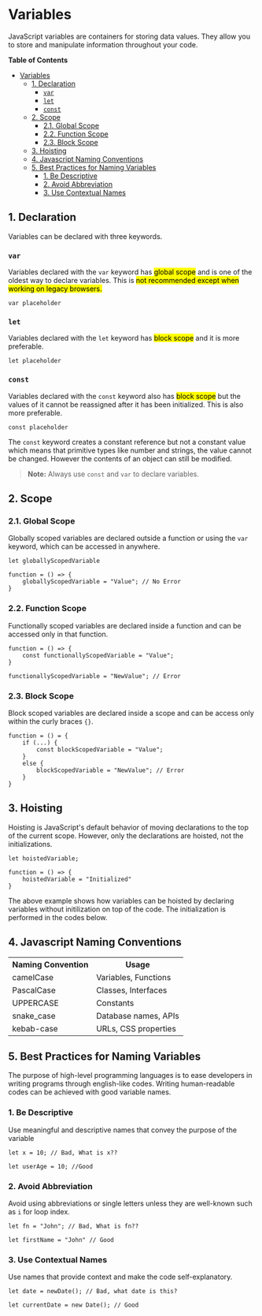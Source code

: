 # Variables
JavaScript variables are containers for storing data values. They allow you to store and manipulate information throughout your code.

**Table of Contents**
- [Variables](#variables)
  - [1. Declaration](#1-declaration)
    - [`var`](#var)
    - [`let`](#let)
    - [`const`](#const)
  - [2. Scope](#2-scope)
    - [2.1. Global Scope](#21-global-scope)
    - [2.2. Function Scope](#22-function-scope)
    - [2.3. Block Scope](#23-block-scope)
  - [3. Hoisting](#3-hoisting)
  - [4. Javascript Naming Conventions](#4-javascript-naming-conventions)
  - [5. Best Practices for Naming Variables](#5-best-practices-for-naming-variables)
    - [1. Be Descriptive](#1-be-descriptive)
    - [2. Avoid Abbreviation](#2-avoid-abbreviation)
    - [3. Use Contextual Names](#3-use-contextual-names)

## 1. Declaration
Variables can be declared with three keywords.

### `var`
Variables declared with the `var` keyword has <mark>global scope</mark> and is one of the oldest way to declare variables. This is <mark>not recommended except when working on legacy browsers.</mark>
```
var placeholder
```

### `let`
Variables declared with the `let` keyword has <mark>block scope</mark> and it is more preferable.
```
let placeholder
```

### `const`
Variables declared with the `const` keyword also has <mark>block scope</mark> but the values of it cannot be reassigned after it has been initialized. This is also more preferable.
```
const placeholder
```
The `const` keyword creates a constant reference but not a constant value which means that primitive types like number and strings, the value cannot be changed. However the contents of an object can still be modified.

> **Note:** Always use `const` and `var` to declare variables.


## 2. Scope
### 2.1. Global Scope
Globally scoped variables are declared outside a function or using the `var` keyword, which can be accessed in anywhere.
```
let globallyScopedVariable

function = () => {
    globallyScopedVariable = "Value"; // No Error
}
```

### 2.2. Function Scope
Functionally scoped variables are declared inside a function and can be accessed only in that function.
```
function = () => {
    const functionallyScopedVariable = "Value";
}

functionallyScopedVariable = "NewValue"; // Error
```
### 2.3. Block Scope
Block scoped variables are declared inside a scope and can be access only within the curly braces `{}`.
```
function = () = {
    if (...) {
        const blockScopedVariable = "Value";
    }
    else {
        blockScopedVariable = "NewValue"; // Error
    }
}
```

## 3. Hoisting
Hoisting is JavaScript's default behavior of moving declarations to the top of the current scope. However, only the declarations are hoisted, not the initializations.
```
let hoistedVariable;

function = () => {
    hoistedVariable = "Initialized"
}
```
The above example shows how variables can be hoisted by declaring variables without initilization on top of the code. The initialization is performed in the codes below.

## 4. Javascript Naming Conventions
<table>
<tr>
    <th>Naming Convention</th>
    <th>Usage</th>
</tr>
<tr>
    <td>camelCase</td>
    <td>Variables, Functions</td>
</tr>
<tr>
    <td>PascalCase</td>
    <td>Classes, Interfaces</td>
</tr>
<tr>
    <td>UPPERCASE</td>
    <td>Constants</td>
</tr>
<tr>
    <td>snake_case</td>
    <td>Database names, APIs</td>
</tr>
<tr>
    <td>kebab-case</td>
    <td>URLs, CSS properties</td>
</tr>
</table>

## 5. Best Practices for Naming Variables
The purpose of high-level programming languages is to ease developers in writing programs through english-like codes. Writing human-readable codes can be achieved with good variable names.
### 1. Be Descriptive
Use meaningful and descriptive names that convey the purpose of the variable
```
let x = 10; // Bad, What is x??

let userAge = 10; //Good
```

### 2. Avoid Abbreviation
Avoid using abbreviations or single letters unless they are well-known such as `i` for loop index.
```
let fn = "John"; // Bad, What is fn??

let firstName = "John" // Good
```

### 3. Use Contextual Names
Use names that provide context and make the code self-explanatory.
```
let date = newDate(); // Bad, what date is this?

let currentDate = new Date(); // Good
```
